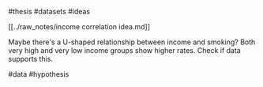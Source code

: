 #thesis
#datasets
#ideas

[[../raw_notes/income correlation idea.md]]

Maybe there's a U-shaped relationship between income and smoking? Both very high and very low income groups show higher rates. Check if data supports this.

#data #hypothesis 